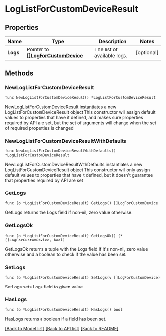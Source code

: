 # LogListForCustomDeviceResult

## Properties

Name | Type | Description | Notes
------------ | ------------- | ------------- | -------------
**Logs** | Pointer to [**[]LogForCustomDevice**](LogForCustomDevice.md) | The list of available logs. | [optional] 

## Methods

### NewLogListForCustomDeviceResult

`func NewLogListForCustomDeviceResult() *LogListForCustomDeviceResult`

NewLogListForCustomDeviceResult instantiates a new LogListForCustomDeviceResult object
This constructor will assign default values to properties that have it defined,
and makes sure properties required by API are set, but the set of arguments
will change when the set of required properties is changed

### NewLogListForCustomDeviceResultWithDefaults

`func NewLogListForCustomDeviceResultWithDefaults() *LogListForCustomDeviceResult`

NewLogListForCustomDeviceResultWithDefaults instantiates a new LogListForCustomDeviceResult object
This constructor will only assign default values to properties that have it defined,
but it doesn't guarantee that properties required by API are set

### GetLogs

`func (o *LogListForCustomDeviceResult) GetLogs() []LogForCustomDevice`

GetLogs returns the Logs field if non-nil, zero value otherwise.

### GetLogsOk

`func (o *LogListForCustomDeviceResult) GetLogsOk() (*[]LogForCustomDevice, bool)`

GetLogsOk returns a tuple with the Logs field if it's non-nil, zero value otherwise
and a boolean to check if the value has been set.

### SetLogs

`func (o *LogListForCustomDeviceResult) SetLogs(v []LogForCustomDevice)`

SetLogs sets Logs field to given value.

### HasLogs

`func (o *LogListForCustomDeviceResult) HasLogs() bool`

HasLogs returns a boolean if a field has been set.


[[Back to Model list]](../README.md#documentation-for-models) [[Back to API list]](../README.md#documentation-for-api-endpoints) [[Back to README]](../README.md)


